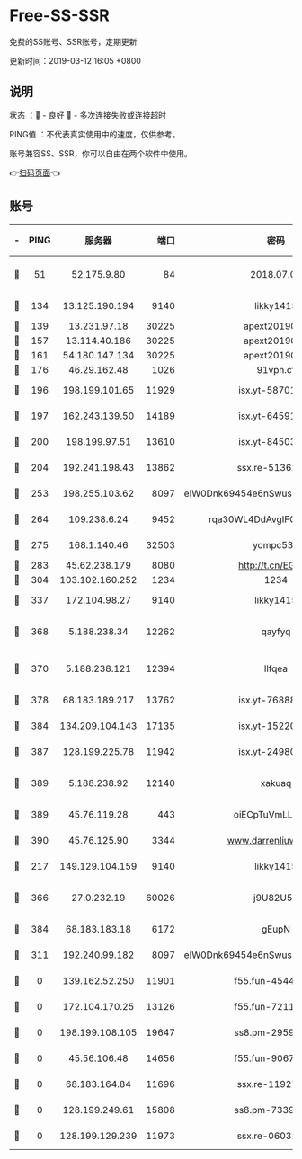# Free-SS-SSR

免费的SS账号、SSR账号，定期更新

更新时间：2019-03-12 16:05 +0800

## 说明

状态     ：🙂 - 良好 🙁 - 多次连接失败或连接超时

PING值   ：不代表真实使用中的速度，仅供参考。

账号兼容SS、SSR，你可以自由在两个软件中使用。

👉[扫码页面](https://liesauer.github.io/Free-SS-SSR/)👈

## 账号

|-|PING|服务器|端口|密码|加密方式|区域|
|:----:|:----:|:-----:|-----:|:----:|:----:|:----:|
|🙂|51|52.175.9.80|84|2018.07.07|chacha20-ietf-poly1305|HK|
|🙂|134|13.125.190.194|9140|likky1415|aes-256-cfb|KR|
|🙂|139|13.231.97.18|30225|apext2019006|chacha20|JP|
|🙂|157|13.114.40.186|30225|apext2019006|chacha20|JP|
|🙂|161|54.180.147.134|30225|apext2019006|chacha20|KR|
|🙂|176|46.29.162.48|1026|91vpn.cf|rc4-md5|RU|
|🙂|196|198.199.101.65|11929|isx.yt-58701773|aes-256-cfb|US|
|🙂|197|162.243.139.50|14189|isx.yt-64591414|aes-256-cfb|US|
|🙂|200|198.199.97.51|13610|isx.yt-84503596|aes-256-cfb|US|
|🙂|204|192.241.198.43|13862|ssx.re-51362067|aes-256-cfb|US|
|🙂|253|198.255.103.62|8097|eIW0Dnk69454e6nSwuspv9DmS201tQ0D|aes-256-cfb|US|
|🙂|264|109.238.6.24|9452|rqa30WL4DdAvgIFG6Fs3znzTa|aes-256-cfb|FR|
|🙂|275|168.1.140.46|32503|yompc535|aes-256-cfb|AU|
|🙂|283|45.62.238.179|8080|http://t.cn/EGJIyrl|rc4-md5|CA|
|🙂|304|103.102.160.252|1234|1234|rc4-md5|JP|
|🙂|337|172.104.98.27|9140|likky1415|aes-256-cfb|JP|
|🙂|368|5.188.238.34|12262|qayfyq|chacha20-ietf-poly1305|BR|
|🙂|370|5.188.238.121|12394|llfqea|chacha20-ietf-poly1305|BR|
|🙂|378|68.183.189.217|13762|isx.yt-76888960|aes-256-cfb|SG|
|🙂|384|134.209.104.143|17135|isx.yt-15220743|aes-256-cfb|SG|
|🙂|387|128.199.225.78|11942|isx.yt-24980353|aes-256-cfb|SG|
|🙂|389|5.188.238.92|12140|xakuaq|chacha20-ietf-poly1305|BR|
|🙂|389|45.76.119.28|443|oiECpTuVmLLxk4Ts|aes-256-cfb|AU|
|🙂|390|45.76.125.90|3344|www.darrenliuwei.com|aes-256-cfb|AU|
|🙂|217|149.129.104.159|9140|likky1415|aes-256-cfb|HK|
|🙂|366|27.0.232.19|60026|j9U82U53|xchacha20-ietf-poly1305|HK|
|🙂|384|68.183.183.18|6172|gEupN|aes-256-cfb|SG|
|🙁|311|192.240.99.182|8097|eIW0Dnk69454e6nSwuspv9DmS201tQ0D|aes-256-cfb|US|
|🙁|0|139.162.52.250|11901|f55.fun-45440125|aes-256-cfb|SG|
|🙁|0|172.104.170.25|13126|f55.fun-72116969|aes-256-cfb|SG|
|🙁|0|198.199.108.105|19647|ss8.pm-29593993|aes-256-cfb|US|
|🙁|0|45.56.106.48|14656|f55.fun-90673121|aes-256-cfb|US|
|🙁|0|68.183.164.84|11696|ssx.re-11927481|aes-256-cfb|US|
|🙁|0|128.199.249.61|15808|ss8.pm-73399565|aes-256-cfb|SG|
|🙁|0|128.199.129.239|11973|ssx.re-06032679|aes-256-cfb|SG|

